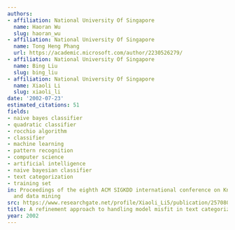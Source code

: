 ```yaml
---
authors:
- affiliation: National University Of Singapore
  name: Haoran Wu
  slug: haoran_wu
- affiliation: National University Of Singapore
  name: Tong Heng Phang
  url: https://academic.microsoft.com/author/2230526279/
- affiliation: National University Of Singapore
  name: Bing Liu
  slug: bing_liu
- affiliation: National University Of Singapore
  name: Xiaoli Li
  slug: xiaoli_li
date: '2002-07-23'
estimated_citations: 51
fields:
- naive bayes classifier
- quadratic classifier
- rocchio algorithm
- classifier
- machine learning
- pattern recognition
- computer science
- artificial intelligence
- naive bayesian classifier
- text categorization
- training set
in: Proceedings of the eighth ACM SIGKDD international conference on Knowledge discovery
  and data mining
src: https://www.researchgate.net/profile/Xiaoli_Li5/publication/2570801_A_Refinement_Approach_to_Handling_Model_Misfit_in_Text_Categorization/links/0046352b7d392a26bc000000.pdf
title: A refinement approach to handling model misfit in text categorization
year: 2002
---
```

